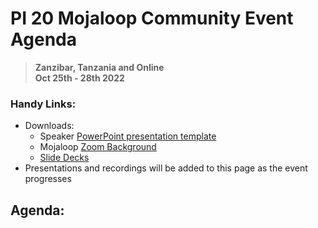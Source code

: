 # PI 20 Mojaloop Community Event Agenda

> **Zanzibar, Tanzania and Online**  
> __Oct 25th - 28th 2022__

### Handy Links:
* Downloads:
  - Speaker [PowerPoint presentation template](./presentations/presentation_template.pptx)
  - Mojaloop [Zoom Background](./presentations/zoom_bg.png)  
  - [Slide Decks](./presentations/pi_20_july_2022/presentations)
* Presentations and recordings will be added to this page as the event progresses

## Agenda:
